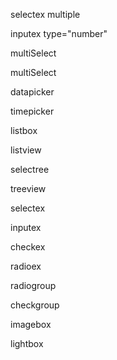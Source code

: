 selectex  multiple

inputex type="number"

multiSelect

multiSelect

datapicker

timepicker



listbox

listview

selectree

treeview

selectex

inputex

checkex

radioex

radiogroup

checkgroup

imagebox

lightbox